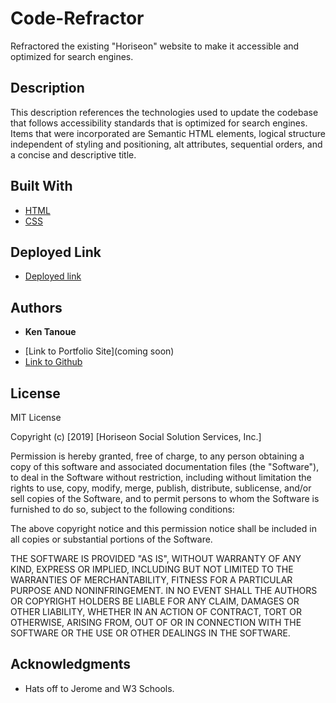 # Code-Refractor

Refractored the existing "Horiseon" website to make it accessible and optimized for search engines.  

## Description

This description references the technologies used to update the codebase that follows accessibility standards that is optimized for search engines.
Items that were incorporated are Semantic HTML elements, logical structure independent of styling and positioning, alt attributes, sequential orders, and a concise and descriptive title.

## Built With

* [HTML](https://developer.mozilla.org/en-US/docs/Web/HTML)
* [CSS](https://developer.mozilla.org/en-US/docs/Web/CSS)

## Deployed Link

* [Deployed link](https://kent28808.github.io/Code-Refractor/)


## Authors

* **Ken Tanoue** 

- [Link to Portfolio Site](coming soon)
- [Link to Github](https://github.com/kent28808/)

## License

MIT License

Copyright (c) [2019] [Horiseon Social Solution Services, Inc.]

Permission is hereby granted, free of charge, to any person obtaining a copy
of this software and associated documentation files (the "Software"), to deal
in the Software without restriction, including without limitation the rights
to use, copy, modify, merge, publish, distribute, sublicense, and/or sell
copies of the Software, and to permit persons to whom the Software is
furnished to do so, subject to the following conditions:

The above copyright notice and this permission notice shall be included in all
copies or substantial portions of the Software.

THE SOFTWARE IS PROVIDED "AS IS", WITHOUT WARRANTY OF ANY KIND, EXPRESS OR
IMPLIED, INCLUDING BUT NOT LIMITED TO THE WARRANTIES OF MERCHANTABILITY,
FITNESS FOR A PARTICULAR PURPOSE AND NONINFRINGEMENT. IN NO EVENT SHALL THE
AUTHORS OR COPYRIGHT HOLDERS BE LIABLE FOR ANY CLAIM, DAMAGES OR OTHER
LIABILITY, WHETHER IN AN ACTION OF CONTRACT, TORT OR OTHERWISE, ARISING FROM,
OUT OF OR IN CONNECTION WITH THE SOFTWARE OR THE USE OR OTHER DEALINGS IN THE
SOFTWARE.

## Acknowledgments

* Hats off to Jerome and W3 Schools.
